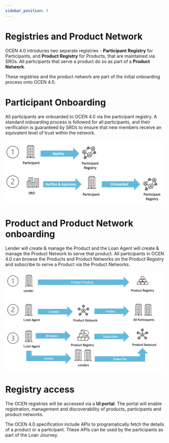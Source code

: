 ```yaml
---
sidebar_position: 5
---
```


# Registries and Product Network

OCEN 4.0 introduces two separate registries - **Participant Registry** for Participants, and **Product Registry** for Products, that are maintained via SROs. All participants that serve a product do so as part of a **Product Network**.

These registries and the product network are part of the initial onboarding process onto OCEN 4.0.

# Participant Onboarding

All participants are onboarded to OCEN 4.0 via the participant registry. A standard onboarding process is followed for all participants, and their verification is guaranteed by SROs to ensure that new members receive an equivalent level of trust within the network.

![Participant Registry](./_images/participant_registry.png "Participant Registry")

# Product and Product Network onboarding

Lender will create & manage the Product and the Loan Agent will create & manage the Product Network to serve that product. All participants in OCEN 4.0 can browse the Products and Product Networks on the Product Registry and subscribe to serve a Product via the Product Networks.

![Product Registry](./_images/product_registry_and_network.png "Product Registry")

# Registry access

The OCEN registries will be accessed via a **UI portal**. The portal will enable registration, management and discoverability of products, participants and product networks.

The OCEN 4.0 specification include APIs to programatically fetch the details of a product or a participant. These APIs can be used by the participants as part of the Loan Journey.

